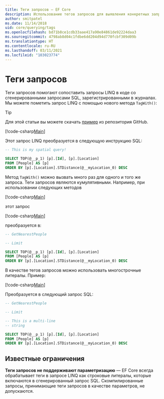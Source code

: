 ```yaml
---
title: Теги запросов — EF Core
description: Использование тегов запросов для выявления конкретных запросов в сообщениях журнала, созданных Entity Framework Core
author: smitpatel
ms.date: 11/14/2018
uid: core/querying/tags
ms.openlocfilehash: bd71b8ce1cdb33aae417a90e84861de92224daa3
ms.sourcegitcommit: 4798ab8d04c1fdbe6dd204d94d770fcbf309d09b
ms.translationtype: HT
ms.contentlocale: ru-RU
ms.lasthandoff: 03/11/2021
ms.locfileid: "103023774"
---
```

# <a name="query-tags"></a>Теги запросов

Теги запросов помогают сопоставить запросы LINQ в коде со сгенерированными запросами SQL, зарегистрированными в журналах.
Мы можете пометить запрос LINQ с помощью нового метода `TagWith()`:

> [!TIP]
> Для этой статьи вы можете скачать [пример](https://github.com/dotnet/EntityFramework.Docs/tree/main/samples/core/Querying/Tags) из репозитория GitHub.

[!code-csharp[Main](../../../samples/core/Querying/Tags/Program.cs#BasicQueryTag)]

Этот запрос LINQ преобразуется в следующую инструкцию SQL:

```sql
-- This is my spatial query!

SELECT TOP(@__p_1) [p].[Id], [p].[Location]
FROM [People] AS [p]
ORDER BY [p].[Location].STDistance(@__myLocation_0) DESC
```

Метод `TagWith()` можно вызвать много раз для одного и того же запроса.
Теги запросов являются кумулятивными.
Например, при использовании следующих методов

[!code-csharp[Main](../../../samples/core/Querying/Tags/Program.cs#QueryableMethods)]

этот запрос

[!code-csharp[Main](../../../samples/core/Querying/Tags/Program.cs#ChainedQueryTags)]

преобразуется в:

```sql
-- GetNearestPeople

-- Limit

SELECT TOP(@__p_1) [p].[Id], [p].[Location]
FROM [People] AS [p]
ORDER BY [p].[Location].STDistance(@__myLocation_0) DESC
```

В качестве тегов запросов можно использовать многострочные литералы.
Пример:

[!code-csharp[Main](../../../samples/core/Querying/Tags/Program.cs#MultilineQueryTag)]

Преобразуется в следующий запрос SQL:

```sql
-- GetNearestPeople

-- Limit

-- This is a multi-line
-- string

SELECT TOP(@__p_1) [p].[Id], [p].[Location]
FROM [People] AS [p]
ORDER BY [p].[Location].STDistance(@__myLocation_0) DESC
```

## <a name="known-limitations"></a>Известные ограничения

**Теги запросов не поддерживают параметризацию** — EF Core всегда обрабатывает теги в запросе LINQ как строковые литералы, которые включаются в сгенерированный запрос SQL.
Скомпилированные запросы, принимающие теги запросов в качестве параметров, не допускаются.
